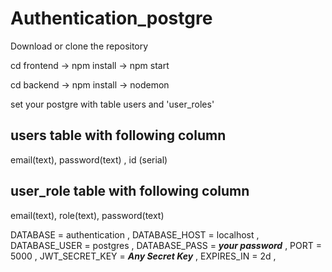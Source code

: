 # Authentication_postgre

Download or clone the repository

cd frontend -> npm install -> npm start

cd backend -> npm install -> nodemon


set your postgre with table users and 'user_roles'

## users table with following column
email(text),  password(text) , id (serial)

## user_role table with following column
email(text), role(text), password(text)

DATABASE = authentication ,
DATABASE_HOST = localhost ,
DATABASE_USER = postgres ,
DATABASE_PASS = ***your password*** ,
PORT = 5000 ,
JWT_SECRET_KEY = ***Any Secret Key*** ,
EXPIRES_IN = 2d ,
